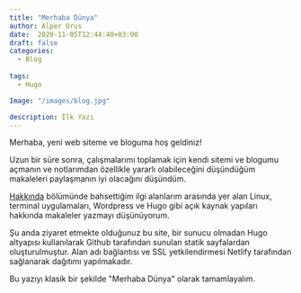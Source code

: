 ```yaml
---
title: "Merhaba Dünya"
author: Alper Orus
date:  2020-11-05T12:44:40+03:00
draft: false
categories:
  - Blog
 
tags:
  - Hugo

Image: "/images/blog.jpg"

description: İlk Yazı
---
```


Merhaba, yeni web siteme ve bloguma hoş geldiniz!

Uzun bir süre sonra, çalışmalarımı toplamak için kendi sitemi ve blogumu açmanın ve notlarımdan özellikle yararlı olabileceğini düşündüğüm makaleleri paylaşmanın iyi olacağını düşündüm.

[Hakkında](/tr/hakkimda) bölümünde bahsettiğim ilgi alanlarım arasında yer alan Linux, terminal uygulamaları, Wordpress ve Hugo gibi açık kaynak yapıları hakkında makaleler yazmayı düşünüyorum.

Şu anda ziyaret etmekte olduğunuz bu site, bir sunucu olmadan Hugo altyapısı kullanılarak Github tarafından sunulan statik sayfalardan oluşturulmuştur. Alan adı bağlantısı ve SSL yetkilendirmesi Netlify tarafından sağlanarak dağıtımı yapılmakadır.

Bu yazıyı klasik bir şekilde "Merhaba Dünya" olarak tamamlayalım.
